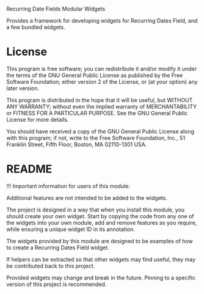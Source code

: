 Recurring Date Fields Modular Widgets

Provides a framework for developing widgets for Recurring Dates Field, and a few bundled widgets.

# License

This program is free software; you can redistribute it and/or modify it under
the terms of the GNU General Public License as published by the Free Software 
Foundation; either version 2 of the License, or (at your option) any later 
version.

This program is distributed in the hope that it will be useful, but WITHOUT ANY 
WARRANTY; without even the implied warranty of MERCHANTABILITY or FITNESS FOR A 
PARTICULAR PURPOSE. See the GNU General Public License for more details.

You should have received a copy of the GNU General Public License along with 
this program; if not, write to the Free Software Foundation, Inc., 51 Franklin 
Street, Fifth Floor, Boston, MA 02110-1301 USA.

# README

!!! Important information for users of this module:

Additional features are not intended to be added to the widgets.

The project is designed in a way that when you install this module, you should 
create your own widget. Start by copying the code from any one of the widgets
into your own module, add and remove features as you require, while ensuring a 
unique widget ID in its annotation. 

The widgets provided by this module are designed to be examples of how to create
a Recurring Dates Field widget.

If helpers can be extracted so that other widgets may find useful, they may be 
contributed back to this project.

Provided widgets may change and break in the future. Pinning to a specific
version of this project is recommended.
